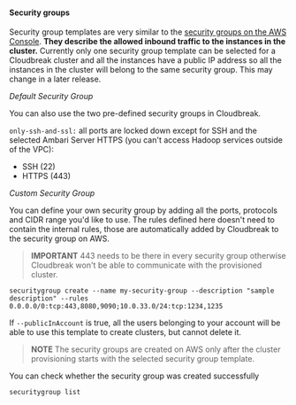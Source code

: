 #### Security groups

Security group templates are very similar to the [security groups on the AWS Console](http://docs.aws.amazon.com/AWSEC2/latest/UserGuide/using-network-security.html). **They describe the allowed 
inbound traffic to the instances in the cluster.** Currently only one security group template can be selected for a 
Cloudbreak cluster and all the instances have a public IP address so all the instances in the cluster will belong to 
the same security group. This may change in a later release.

*Default Security Group*

You can also use the two pre-defined security groups in Cloudbreak.

`only-ssh-and-ssl:` all ports are locked down except for SSH and the selected Ambari Server HTTPS (you can't access Hadoop services outside of the VPC):

* SSH (22)
* HTTPS (443)

*Custom Security Group*

You can define your own security group by adding all the ports, protocols and CIDR range you'd like to use. The rules
 defined here doesn't need to contain the internal rules, those are automatically added by Cloudbreak to the security group on AWS.

>**IMPORTANT** 443 needs to be there in every security group otherwise Cloudbreak won't be able to communicate with the 
provisioned cluster.

```
securitygroup create --name my-security-group --description "sample description" --rules 0.0.0.0/0:tcp:443,8080,9090;10.0.33.0/24:tcp:1234,1235
```

If `--publicInAccount` is true, all the users belonging to your account will be able
 to use this template to create clusters, but cannot delete it.

>**NOTE** The security groups are created on AWS only after the cluster provisioning starts with the selected security group template.

You can check whether the security group was created successfully
```
securitygroup list
``` 

